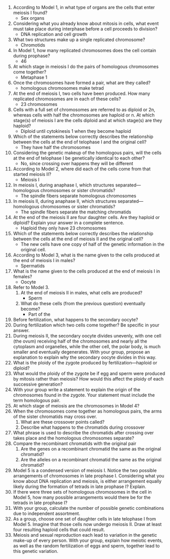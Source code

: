 1. According to Model 1, in what type of organs are the cells that enter meiosis I found?
	- Sex organs
2. Considering what you already know about mitosis in cells, what event must take place during interphase before a cell proceeds to division?
	- DNA replication and cell growth
3. What two structures make up a single replicated chromosome?
	- Chromotids
4. In Model 1, how many replicated chromosomes does the cell contain during prophase?
	- 46
5. At which stage in meiosis I do the pairs of homologous chromosomes come together?
	- Metaphase 1
6. Once the chromosomes have formed a pair, what are they called?
	- homologous chromosomes make tetrad
7. At the end of meiosis I, two cells have been produced. How many replicated chromosomes are in each of these cells?
	- 23 chromosomes
8. Cells with a full set of chromosomes are referred to as diploid or 2n, whereas cells with half the chromosomes are haploid or n. At which stage(s) of meiosis I are the cells diploid and at which stage(s) are they haploid?
	- Diploid until cytokinesis 1 when they become haploid
9. Which of the statements below correctly describes the relationship between the cells at the end of telophase I and the original cell?
	- They have half the chromosomes
10. Considering the genetic makeup of the homologous pairs, will the cells at the end of telophase I be genetically identical to each other?
	- No, since crossing over happens they will be different
11. According to Model 2, where did each of the cells come from that started meiosis II?
	- Meiosis I
12. In meiosis I, during anaphase I, which structures separated—homologous chromosomes or sister chromatids?
	- The spindle fibers separate homologous chromosomes
13. In meiosis II, during anaphase II, which structures separated—homologous chromosomes or sister chromatids?
	- The spindle fibers separate the matching chromatids
14. At the end of the meiosis II are four daughter cells. Are they haploid or diploid? Explain your answer in a complete sentence.
	- Haploid they only have 23 chromosomes
15. Which of the statements below correctly describes the relationship between the cells at the end of meiosis II and the original cell?
	- The new cells have one copy of half of the genetic information in the original cell.
16. According to Model 3, what is the name given to the cells produced at the end of meiosis I in males?
	- Spermatids
17. What is the name given to the cells produced at the end of meiosis I in females?
	- Oocyte
18. Refer to Model 3.
	1. At the end of meiosis II in males, what cells are produced?
		- Sperm
	2. What do these cells (from the previous question) eventually become?
		- Part of the 
19. Before fertilization, what happens to the secondary oocyte?
20. During fertilization which two cells come together? Be specific in your answer.
21. During meiosis II, the secondary oocyte divides unevenly, with one cell (the ovum) receiving half of the chromosomes and nearly all the cytoplasm and organelles, while the other cell, the polar body, is much smaller and eventually degenerates. With your group, propose an explanation to explain why the secondary oocyte divides in this way.
22. What is the ploidy of the zygote produced by fertilization—haploid or diploid?
23. What would the ploidy of the zygote be if egg and sperm were produced by mitosis rather than meiosis? How would this affect the ploidy of each successive generation?
24. With your group write a statement to explain the origin of the chromosomes found in the zygote. Your statement must include the term homologous pair.
25. At which stage of meiosis are the chromosomes in Model 4?
26. When the chromosomes come together as homologous pairs, the arms of the sister chromatids may cross over.
	1. What are these crossover points called?
	2. Describe what happens to the chromatids during crossover
27. What phrase is used to describe the chromatids after crossing over takes place and the homologous chromosomes separate?
28. Compare the recombinant chromatids with the original pair
	1. Are the genes on a recombinant chromatid the same as the original chromatid?
	2. Are the alleles on a recombinant chromatid the same as the original chromatid?
29. Model 5 is a condensed version of meiosis I. Notice the two possible arrangements of chromosomes in late prophase I. Considering what you know about DNA replication and meiosis, is either arrangement equally likely during the formation of tetrads in late prophase I? Explain.
30. If there were three sets of homologous chromosomes in the cell in Model 5, how many possible arrangements would there be for the tetrads in late prophase I?
31. With your group, calculate the number of possible genetic combinations due to independent assortment.
32. As a group, choose one set of daughter cells in late telophase I from Model 5. Imagine that those cells now undergo meiosis II. Draw at least four resulting haploid cells that could result.
33. Meiosis and sexual reproduction each lead to variation in the genetic make-up of every person. With your group, explain how meiotic events, as well as the random fertilization of eggs and sperm, together lead to this genetic variation.
